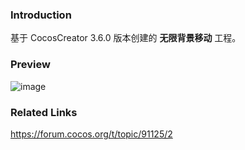 ### Introduction
基于 CocosCreator 3.6.0 版本创建的 **无限背景移动** 工程。

### Preview
![image](../../../gif/202206/2022062701.gif)

### Related Links
https://forum.cocos.org/t/topic/91125/2